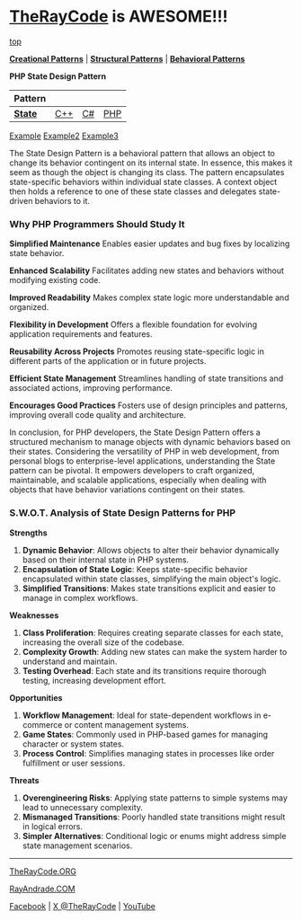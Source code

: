 # [TheRayCode](../../../README.md) is AWESOME!!!

[top](../README.md)

**[Creational Patterns](../../Creational/README.md)** | **[Structural Patterns](../../Structural/README.md)** | **[Behavioral Patterns](../README.md)**

**PHP State Design Pattern**

|Pattern|   |   |   |
|---|---|---|---|
| [**State**](README.md) | [C++](../../../CPP/Behavioral/State/README.md) | [C#](../../../Csharp/Behavioral/State/README.md) | [PHP](../../../PHP/Behavioral/State/README.md) |

[Example](Example/README.md) [Example2](Example2/README.md) [Example3](Example3/README.md)

The State Design Pattern is a behavioral pattern that allows an object to change its behavior contingent on its internal state. In essence, this makes it seem as though the object is changing its class. The pattern encapsulates state-specific behaviors within individual state classes. A context object then holds a reference to one of these state classes and delegates state-driven behaviors to it.

<h3>Why PHP Programmers Should Study It</h3>

**Simplified Maintenance** Enables easier updates and bug fixes by localizing state behavior.

**Enhanced Scalability** Facilitates adding new states and behaviors without modifying existing code.

**Improved Readability** Makes complex state logic more understandable and organized.

**Flexibility in Development** Offers a flexible foundation for evolving application requirements and features.

**Reusability Across Projects** Promotes reusing state-specific logic in different parts of the application or in future projects.

**Efficient State Management** Streamlines handling of state transitions and associated actions, improving performance.

**Encourages Good Practices** Fosters use of design principles and patterns, improving overall code quality and architecture.

In conclusion, for PHP developers, the State Design Pattern offers a structured mechanism to manage objects with dynamic behaviors based on their states. Considering the versatility of PHP in web development, from personal blogs to enterprise-level applications, understanding the State pattern can be pivotal. It empowers developers to craft organized, maintainable, and scalable applications, especially when dealing with objects that have behavior variations contingent on their states.

### **S.W.O.T. Analysis of State Design Patterns for PHP**

**Strengths**  
1. **Dynamic Behavior**: Allows objects to alter their behavior dynamically based on their internal state in PHP systems.  
2. **Encapsulation of State Logic**: Keeps state-specific behavior encapsulated within state classes, simplifying the main object's logic.  
3. **Simplified Transitions**: Makes state transitions explicit and easier to manage in complex workflows.

**Weaknesses**  
1. **Class Proliferation**: Requires creating separate classes for each state, increasing the overall size of the codebase.  
2. **Complexity Growth**: Adding new states can make the system harder to understand and maintain.  
3. **Testing Overhead**: Each state and its transitions require thorough testing, increasing development effort.

**Opportunities**  
1. **Workflow Management**: Ideal for state-dependent workflows in e-commerce or content management systems.  
2. **Game States**: Commonly used in PHP-based games for managing character or system states.  
3. **Process Control**: Simplifies managing states in processes like order fulfillment or user sessions.

**Threats**  
1. **Overengineering Risks**: Applying state patterns to simple systems may lead to unnecessary complexity.  
2. **Mismanaged Transitions**: Poorly handled state transitions might result in logical errors.  
3. **Simpler Alternatives**: Conditional logic or enums might address simple state management scenarios.

---


[TheRayCode.ORG](https://www.TheRayCode.org)

[RayAndrade.COM](https://www.RayAndrade.com)

[Facebook](https://www.facebook.com/TheRayCode/) | [X @TheRayCode](https://www.x.com/TheRayCode/) | [YouTube](https://www.youtube.com/TheRayCode/)
